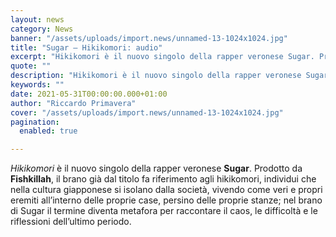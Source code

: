 ```yaml
---
layout: news
category: News
banner: "/assets/uploads/import.news/unnamed-13-1024x1024.jpg"
title: "Sugar – Hikikomori: audio"
excerpt: "Hikikomori è il nuovo singolo della rapper veronese Sugar. Prodotto da Fishkillah, il brano già dal titolo fa riferimento agli hikikomori, individui che nella cultura giapponese si isolano dalla società, vivendo come veri e propri eremiti all’interno delle proprie case, persino delle proprie stanze; nel brano di Sugar il termine diventa metafora per raccontare il [&hellip"
quote: ""
description: "Hikikomori è il nuovo singolo della rapper veronese Sugar. Prodotto da Fishkillah, il brano già dal titolo fa riferimento agli hikikomori, individui che nella cultura giapponese si isolano dalla società, vivendo come veri e propri eremiti all’interno delle proprie case, persino delle proprie stanze; nel brano di Sugar il termine diventa metafora per raccontare il [&hellip"
keywords: ""
date: 2021-05-31T00:00:00.000+01:00
author: "Riccardo Primavera"
cover: "/assets/uploads/import.news/unnamed-13-1024x1024.jpg"
pagination:
  enabled: true

---
```


_Hikikomori_ è il nuovo singolo della rapper veronese **Sugar**. Prodotto da **Fishkillah**, il brano già dal titolo fa riferimento agli hikikomori, individui che nella cultura giapponese si isolano dalla società, vivendo come veri e propri eremiti all’interno delle proprie case, persino delle proprie stanze; nel brano di Sugar il termine diventa metafora per raccontare il caos, le difficoltà e le riflessioni dell’ultimo periodo.